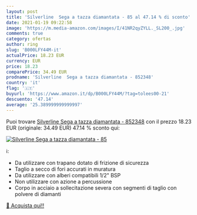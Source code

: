 ```yaml
---
layout: post
title: 'Silverline  Sega a tazza diamantata - 85 al 47.14 % di sconto'
date: 2021-01-19 09:22:58
image: 'https://m.media-amazon.com/images/I/41NR2qyZYLL._SL200_.jpg'
comments: true
category: ofertas
author: ring
slug: 'B000LFY44M-it'
actualPrice: 18.23 EUR
currency: EUR
price: 18.23
comparePrice: 34.49 EUR
prodname: 'Silverline  Sega a tazza diamantata - 852348'
country: 'it'
flag: '🇮🇹'
buyurl: 'https://www.amazon.it/dp/B000LFY44M/?tag=tolees00-21'
descuento: '47.14'
average: '25.389999999999997'
---
```


Puoi trovare [Silverline  Sega a tazza diamantata - 852348](https://www.amazon.it/dp/B000LFY44M/?tag=tolees00-21) con il prezzo 18.23 EUR (originale: 34.49 EUR) 47.14 % sconto qui:

[![Silverline  Sega a tazza diamantata - 85](https://m.media-amazon.com/images/I/41NR2qyZYLL._SL200_.jpg)](https://www.amazon.it/dp/B000LFY44M/?tag=tolees00-21)

ℹ️:

- Da utilizzare con trapano dotato di frizione di sicurezza
- Taglio a secco di fori accurati in muratura
- Da utilizzare con alberi compatibili 1/2" BSP
- Non utilizzare con azione a percussione
- Corpo in acciaio a sollecitazione severa con segmenti di taglio con polvere di diamanti

[🛒 Acquista qui!!](https://www.amazon.it/dp/B000LFY44M/?tag=tolees00-21)

